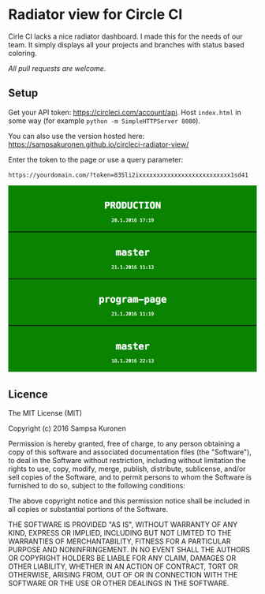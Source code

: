# Radiator view for Circle CI

Cirle CI lacks a nice radiator dashboard. I made this for the needs of our team. It simply displays all your projects and branches with status based coloring. 

*All pull requests are welcome.*

## Setup

Get your API token: https://circleci.com/account/api. Host `index.html` in some way (for example `python -m SimpleHTTPServer 8080`). 

You can also use the version hosted here: https://sampsakuronen.github.io/circleci-radiator-view/

Enter the token to the page or use a query parameter:

    https://yourdomain.com/?token=835li2ixxxxxxxxxxxxxxxxxxxxxxxxxx1sd41

![Circle CI Radiator view](/readme_radiator.jpg?raw=true "Circle CI Radiator view")

## Licence

The MIT License (MIT)

Copyright (c) 2016 Sampsa Kuronen

Permission is hereby granted, free of charge, to any person obtaining a copy
of this software and associated documentation files (the "Software"), to deal
in the Software without restriction, including without limitation the rights
to use, copy, modify, merge, publish, distribute, sublicense, and/or sell
copies of the Software, and to permit persons to whom the Software is
furnished to do so, subject to the following conditions:

The above copyright notice and this permission notice shall be included in all
copies or substantial portions of the Software.

THE SOFTWARE IS PROVIDED "AS IS", WITHOUT WARRANTY OF ANY KIND, EXPRESS OR
IMPLIED, INCLUDING BUT NOT LIMITED TO THE WARRANTIES OF MERCHANTABILITY,
FITNESS FOR A PARTICULAR PURPOSE AND NONINFRINGEMENT. IN NO EVENT SHALL THE
AUTHORS OR COPYRIGHT HOLDERS BE LIABLE FOR ANY CLAIM, DAMAGES OR OTHER
LIABILITY, WHETHER IN AN ACTION OF CONTRACT, TORT OR OTHERWISE, ARISING FROM,
OUT OF OR IN CONNECTION WITH THE SOFTWARE OR THE USE OR OTHER DEALINGS IN THE
SOFTWARE.
